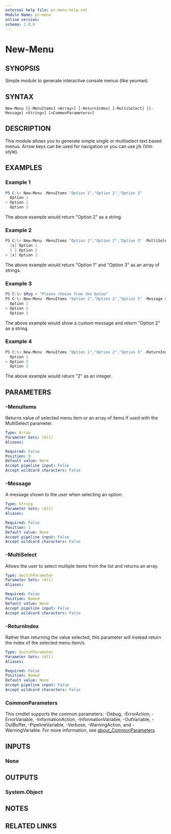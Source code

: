 ```yaml
---
external help file: ps-menu-help.xml
Module Name: ps-menu
online version:
schema: 2.0.0
---
```


# New-Menu

## SYNOPSIS
Simple module to generate interactive console menus (like yeoman)

## SYNTAX

```
New-Menu [[-MenuItems] <Array>] [-ReturnIndex] [-MultiSelect] [[-Message] <String>] [<CommonParameters>]
```

## DESCRIPTION
This module allows you to generate simple single or multiselect text based menus. Arrow keys can be used for navigation or you can use j/k (Vim style).

## EXAMPLES

### Example 1
```powershell
PS C:\> New-Menu -MenuItems "Option 1","Option 2","Option 3"
  Option 1
> Option 2
  Option 3
```

The above example would return "Option 2" as a string.

### Example 2
```powershell
PS C:\> New-Menu -MenuItems "Option 1","Option 2","Option 3" -MultiSelect
  [x] Option 1
  [ ] Option 2
> [x] Option 3
```

The above example would return "Option 1" and "Option 3" as an array of strings.

### Example 3
```powershell
PS C:\> $Msg = "Please choose from the below"
PS C:\> New-Menu -MenuItems "Option 1","Option 2","Option 3" -Message $Msg
  Option 1
> Option 2
  Option 3
```

The above example would show a custom message and return "Option 2" as a string. 

### Example 4
```powershell
PS C:\> New-Menu -MenuItems "Option 1","Option 2","Option 3" -ReturnIndex
  Option 1
> Option 2
  Option 3
```

The above example would return "2" as an integer.

## PARAMETERS

### -MenuItems
Returns value of selected menu item or an array of items if used with the MultiSelect parameter.

```yaml
Type: Array
Parameter Sets: (All)
Aliases:

Required: False
Position: 0
Default value: None
Accept pipeline input: False
Accept wildcard characters: False
```

### -Message
A message shown to the user when selecting an option.

```yaml
Type: String
Parameter Sets: (All)
Aliases:

Required: False
Position: 1
Default value: None
Accept pipeline input: False
Accept wildcard characters: False
```

### -MultiSelect
Allows the user to select multiple items from the list and returns an array.

```yaml
Type: SwitchParameter
Parameter Sets: (All)
Aliases:

Required: False
Position: Named
Default value: None
Accept pipeline input: False
Accept wildcard characters: False
```

### -ReturnIndex
Rather than returning the value selected, this parameter will instead return the index of the selected menu item/s.

```yaml
Type: SwitchParameter
Parameter Sets: (All)
Aliases:

Required: False
Position: Named
Default value: None
Accept pipeline input: False
Accept wildcard characters: False
```

### CommonParameters
This cmdlet supports the common parameters: -Debug, -ErrorAction, -ErrorVariable, -InformationAction, -InformationVariable, -OutVariable, -OutBuffer, -PipelineVariable, -Verbose, -WarningAction, and -WarningVariable. For more information, see [about_CommonParameters](http://go.microsoft.com/fwlink/?LinkID=113216).

## INPUTS

### None

## OUTPUTS

### System.Object
## NOTES

## RELATED LINKS
